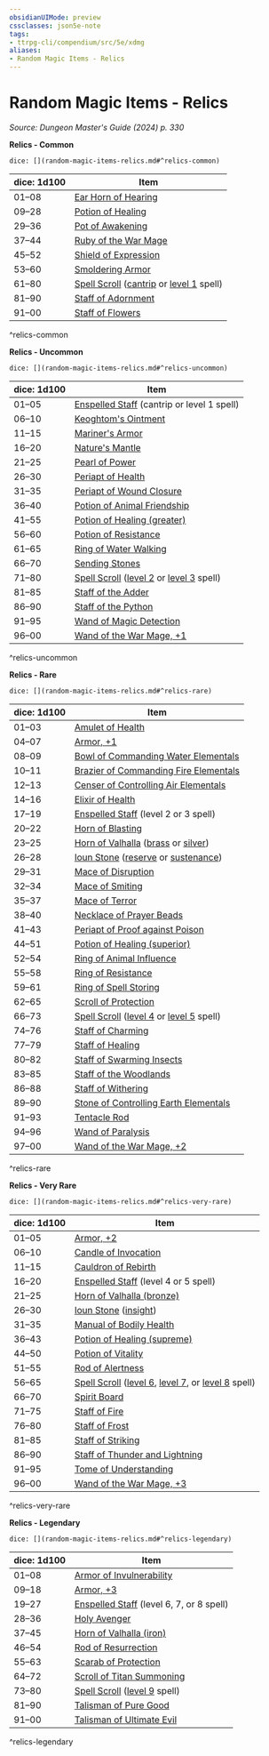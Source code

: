 ```yaml
---
obsidianUIMode: preview
cssclasses: json5e-note
tags:
- ttrpg-cli/compendium/src/5e/xdmg
aliases:
- Random Magic Items - Relics
---
```

# Random Magic Items - Relics
*Source: Dungeon Master's Guide (2024) p. 330* 

**Relics - Common**

`dice: [](random-magic-items-relics.md#^relics-common)`

| dice: 1d100 | Item |
|-------------|------|
| 01–08 | [Ear Horn of Hearing](Інструменти%20ДМ/CLI/items/ear-horn-of-hearing-xdmg.md) |
| 09–28 | [Potion of Healing](Інструменти%20ДМ/CLI/items/potion-of-healing-xdmg.md) |
| 29–36 | [Pot of Awakening](Інструменти%20ДМ/CLI/items/pot-of-awakening-xdmg.md) |
| 37–44 | [Ruby of the War Mage](Інструменти%20ДМ/CLI/items/ruby-of-the-war-mage-xdmg.md) |
| 45–52 | [Shield of Expression](Інструменти%20ДМ/CLI/items/shield-of-expression-xdmg.md) |
| 53–60 | [Smoldering Armor](Інструменти%20ДМ/CLI/items/smoldering-armor-xdmg.md) |
| 61–80 | [Spell Scroll](Інструменти%20ДМ/CLI/items/spell-scroll-xdmg.md) ([cantrip](Інструменти%20ДМ/CLI/items/spell-scroll-cantrip-xdmg.md) or [level 1](Інструменти%20ДМ/CLI/items/spell-scroll-level-1-xdmg.md) spell) |
| 81–90 | [Staff of Adornment](Інструменти%20ДМ/CLI/items/staff-of-adornment-xdmg.md) |
| 91–00 | [Staff of Flowers](Інструменти%20ДМ/CLI/items/staff-of-flowers-xdmg.md) |
^relics-common

**Relics - Uncommon**

`dice: [](random-magic-items-relics.md#^relics-uncommon)`

| dice: 1d100 | Item |
|-------------|------|
| 01–05 | [Enspelled Staff](Інструменти%20ДМ/CLI/items/enspelled-staff-xdmg.md) (cantrip or level 1 spell) |
| 06–10 | [Keoghtom's Ointment](Інструменти%20ДМ/CLI/items/keoghtoms-ointment-xdmg.md) |
| 11–15 | [Mariner's Armor](Інструменти%20ДМ/CLI/items/mariners-armor-xdmg.md) |
| 16–20 | [Nature's Mantle](Інструменти%20ДМ/CLI/items/natures-mantle-xdmg.md) |
| 21–25 | [Pearl of Power](Інструменти%20ДМ/CLI/items/pearl-of-power-xdmg.md) |
| 26–30 | [Periapt of Health](Інструменти%20ДМ/CLI/items/periapt-of-health-xdmg.md) |
| 31–35 | [Periapt of Wound Closure](Інструменти%20ДМ/CLI/items/periapt-of-wound-closure-xdmg.md) |
| 36–40 | [Potion of Animal Friendship](Інструменти%20ДМ/CLI/items/potion-of-animal-friendship-xdmg.md) |
| 41–55 | [Potion of Healing (greater)](Інструменти%20ДМ/CLI/items/potion-of-greater-healing-xdmg.md) |
| 56–60 | [Potion of Resistance](Інструменти%20ДМ/CLI/items/potion-of-resistance-xdmg.md) |
| 61–65 | [Ring of Water Walking](Інструменти%20ДМ/CLI/items/ring-of-water-walking-xdmg.md) |
| 66–70 | [Sending Stones](Інструменти%20ДМ/CLI/items/sending-stones-xdmg.md) |
| 71–80 | [Spell Scroll](Інструменти%20ДМ/CLI/items/spell-scroll-xdmg.md) ([level 2](Інструменти%20ДМ/CLI/items/spell-scroll-level-2-xdmg.md) or [level 3](Інструменти%20ДМ/CLI/items/spell-scroll-level-3-xdmg.md) spell) |
| 81–85 | [Staff of the Adder](Інструменти%20ДМ/CLI/items/staff-of-the-adder-xdmg.md) |
| 86–90 | [Staff of the Python](Інструменти%20ДМ/CLI/items/staff-of-the-python-xdmg.md) |
| 91–95 | [Wand of Magic Detection](Інструменти%20ДМ/CLI/items/wand-of-magic-detection-xdmg.md) |
| 96–00 | [Wand of the War Mage, +1](Інструменти%20ДМ/CLI/items/1-wand-of-the-war-mage-xdmg.md) |
^relics-uncommon

**Relics - Rare**

`dice: [](random-magic-items-relics.md#^relics-rare)`

| dice: 1d100 | Item |
|-------------|------|
| 01–03 | [Amulet of Health](Інструменти%20ДМ/CLI/items/amulet-of-health-xdmg.md) |
| 04–07 | [Armor, +1](Інструменти%20ДМ/CLI/items/1-armor-xdmg.md) |
| 08–09 | [Bowl of Commanding Water Elementals](Інструменти%20ДМ/CLI/items/bowl-of-commanding-water-elementals-xdmg.md) |
| 10–11 | [Brazier of Commanding Fire Elementals](Інструменти%20ДМ/CLI/items/brazier-of-commanding-fire-elementals-xdmg.md) |
| 12–13 | [Censer of Controlling Air Elementals](Інструменти%20ДМ/CLI/items/censer-of-controlling-air-elementals-xdmg.md) |
| 14–16 | [Elixir of Health](Інструменти%20ДМ/CLI/items/elixir-of-health-xdmg.md) |
| 17–19 | [Enspelled Staff](Інструменти%20ДМ/CLI/items/enspelled-staff-xdmg.md) (level 2 or 3 spell) |
| 20–22 | [Horn of Blasting](Інструменти%20ДМ/CLI/items/horn-of-blasting-xdmg.md) |
| 23–25 | [Horn of Valhalla](Інструменти%20ДМ/CLI/items/horn-of-valhalla-xdmg.md) ([brass](Інструменти%20ДМ/CLI/items/horn-of-valhalla-brass-xdmg.md) or [silver](Інструменти%20ДМ/CLI/items/horn-of-valhalla-silver-xdmg.md)) |
| 26–28 | [Ioun Stone](Інструменти%20ДМ/CLI/items/ioun-stone-xdmg.md) ([reserve](Інструменти%20ДМ/CLI/items/ioun-stone-reserve-xdmg.md) or [sustenance](Інструменти%20ДМ/CLI/items/ioun-stone-sustenance-xdmg.md)) |
| 29–31 | [Mace of Disruption](Інструменти%20ДМ/CLI/items/mace-of-disruption-xdmg.md) |
| 32–34 | [Mace of Smiting](Інструменти%20ДМ/CLI/items/mace-of-smiting-xdmg.md) |
| 35–37 | [Mace of Terror](Інструменти%20ДМ/CLI/items/mace-of-terror-xdmg.md) |
| 38–40 | [Necklace of Prayer Beads](Інструменти%20ДМ/CLI/items/necklace-of-prayer-beads-xdmg.md) |
| 41–43 | [Periapt of Proof against Poison](Інструменти%20ДМ/CLI/items/periapt-of-proof-against-poison-xdmg.md) |
| 44–51 | [Potion of Healing (superior)](Інструменти%20ДМ/CLI/items/potion-of-superior-healing-xdmg.md) |
| 52–54 | [Ring of Animal Influence](Інструменти%20ДМ/CLI/items/ring-of-animal-influence-xdmg.md) |
| 55–58 | [Ring of Resistance](Інструменти%20ДМ/CLI/items/ring-of-resistance-xdmg.md) |
| 59–61 | [Ring of Spell Storing](Інструменти%20ДМ/CLI/items/ring-of-spell-storing-xdmg.md) |
| 62–65 | [Scroll of Protection](Інструменти%20ДМ/CLI/items/scroll-of-protection-xdmg.md) |
| 66–73 | [Spell Scroll](Інструменти%20ДМ/CLI/items/spell-scroll-xdmg.md) ([level 4](Інструменти%20ДМ/CLI/items/spell-scroll-level-4-xdmg.md) or [level 5](Інструменти%20ДМ/CLI/items/spell-scroll-level-5-xdmg.md) spell) |
| 74–76 | [Staff of Charming](Інструменти%20ДМ/CLI/items/staff-of-charming-xdmg.md) |
| 77–79 | [Staff of Healing](Інструменти%20ДМ/CLI/items/staff-of-healing-xdmg.md) |
| 80–82 | [Staff of Swarming Insects](Інструменти%20ДМ/CLI/items/staff-of-swarming-insects-xdmg.md) |
| 83–85 | [Staff of the Woodlands](Інструменти%20ДМ/CLI/items/staff-of-the-woodlands-xdmg.md) |
| 86–88 | [Staff of Withering](Інструменти%20ДМ/CLI/items/staff-of-withering-xdmg.md) |
| 89–90 | [Stone of Controlling Earth Elementals](Інструменти%20ДМ/CLI/items/stone-of-controlling-earth-elementals-xdmg.md) |
| 91–93 | [Tentacle Rod](Інструменти%20ДМ/CLI/items/tentacle-rod-xdmg.md) |
| 94–96 | [Wand of Paralysis](Інструменти%20ДМ/CLI/items/wand-of-paralysis-xdmg.md) |
| 97–00 | [Wand of the War Mage, +2](Інструменти%20ДМ/CLI/items/2-wand-of-the-war-mage-xdmg.md) |
^relics-rare

**Relics - Very Rare**

`dice: [](random-magic-items-relics.md#^relics-very-rare)`

| dice: 1d100 | Item |
|-------------|------|
| 01–05 | [Armor, +2](Інструменти%20ДМ/CLI/items/2-armor-xdmg.md) |
| 06–10 | [Candle of Invocation](Інструменти%20ДМ/CLI/items/candle-of-invocation-xdmg.md) |
| 11–15 | [Cauldron of Rebirth](Інструменти%20ДМ/CLI/items/cauldron-of-rebirth-xdmg.md) |
| 16–20 | [Enspelled Staff](Інструменти%20ДМ/CLI/items/enspelled-staff-xdmg.md) (level 4 or 5 spell) |
| 21–25 | [Horn of Valhalla (bronze)](Інструменти%20ДМ/CLI/items/horn-of-valhalla-bronze-xdmg.md) |
| 26–30 | [Ioun Stone](Інструменти%20ДМ/CLI/items/ioun-stone-xdmg.md) ([insight](Інструменти%20ДМ/CLI/items/ioun-stone-insight-xdmg.md)) |
| 31–35 | [Manual of Bodily Health](Інструменти%20ДМ/CLI/items/manual-of-bodily-health-xdmg.md) |
| 36–43 | [Potion of Healing (supreme)](Інструменти%20ДМ/CLI/items/potion-of-supreme-healing-xdmg.md) |
| 44–50 | [Potion of Vitality](Інструменти%20ДМ/CLI/items/potion-of-vitality-xdmg.md) |
| 51–55 | [Rod of Alertness](Інструменти%20ДМ/CLI/items/rod-of-alertness-xdmg.md) |
| 56–65 | [Spell Scroll](Інструменти%20ДМ/CLI/items/spell-scroll-xdmg.md) ([level 6](Інструменти%20ДМ/CLI/items/spell-scroll-level-6-xdmg.md), [level 7](Інструменти%20ДМ/CLI/items/spell-scroll-level-7-xdmg.md), or [level 8](Інструменти%20ДМ/CLI/items/spell-scroll-level-8-xdmg.md) spell) |
| 66–70 | [Spirit Board](Інструменти%20ДМ/CLI/items/spirit-board-xdmg.md) |
| 71–75 | [Staff of Fire](Інструменти%20ДМ/CLI/items/staff-of-fire-xdmg.md) |
| 76–80 | [Staff of Frost](Інструменти%20ДМ/CLI/items/staff-of-frost-xdmg.md) |
| 81–85 | [Staff of Striking](Інструменти%20ДМ/CLI/items/staff-of-striking-xdmg.md) |
| 86–90 | [Staff of Thunder and Lightning](Інструменти%20ДМ/CLI/items/staff-of-thunder-and-lightning-xdmg.md) |
| 91–95 | [Tome of Understanding](Інструменти%20ДМ/CLI/items/tome-of-understanding-xdmg.md) |
| 96–00 | [Wand of the War Mage, +3](Інструменти%20ДМ/CLI/items/3-wand-of-the-war-mage-xdmg.md) |
^relics-very-rare

**Relics - Legendary**

`dice: [](random-magic-items-relics.md#^relics-legendary)`

| dice: 1d100 | Item |
|-------------|------|
| 01–08 | [Armor of Invulnerability](Інструменти%20ДМ/CLI/items/armor-of-invulnerability-xdmg.md) |
| 09–18 | [Armor, +3](Інструменти%20ДМ/CLI/items/3-armor-xdmg.md) |
| 19–27 | [Enspelled Staff](Інструменти%20ДМ/CLI/items/enspelled-staff-xdmg.md) (level 6, 7, or 8 spell) |
| 28–36 | [Holy Avenger](Інструменти%20ДМ/CLI/items/holy-avenger-xdmg.md) |
| 37–45 | [Horn of Valhalla (iron)](Інструменти%20ДМ/CLI/items/horn-of-valhalla-iron-xdmg.md) |
| 46–54 | [Rod of Resurrection](Інструменти%20ДМ/CLI/items/rod-of-resurrection-xdmg.md) |
| 55–63 | [Scarab of Protection](Інструменти%20ДМ/CLI/items/scarab-of-protection-xdmg.md) |
| 64–72 | [Scroll of Titan Summoning](Інструменти%20ДМ/CLI/items/scroll-of-titan-summoning-xdmg.md) |
| 73–80 | [Spell Scroll](Інструменти%20ДМ/CLI/items/spell-scroll-xdmg.md) ([level 9](Інструменти%20ДМ/CLI/items/spell-scroll-level-9-xdmg.md) spell) |
| 81–90 | [Talisman of Pure Good](Інструменти%20ДМ/CLI/items/talisman-of-pure-good-xdmg.md) |
| 91–00 | [Talisman of Ultimate Evil](Інструменти%20ДМ/CLI/items/talisman-of-ultimate-evil-xdmg.md) |
^relics-legendary